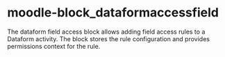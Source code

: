 moodle-block_dataformaccessfield
================================

The dataform field access block allows adding field access rules to a Dataform activity. The block stores the rule configuration and provides permissions context for the rule.
